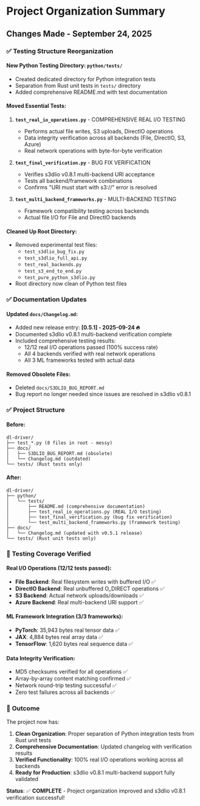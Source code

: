 # Project Organization Summary

## Changes Made - September 24, 2025

### ✅ **Testing Structure Reorganization**

#### **New Python Testing Directory**: `python/tests/`
- Created dedicated directory for Python integration tests
- Separation from Rust unit tests in `tests/` directory
- Added comprehensive README.md with test documentation

#### **Moved Essential Tests**:
1. **`test_real_io_operations.py`** - COMPREHENSIVE REAL I/O TESTING
   - Performs actual file writes, S3 uploads, DirectIO operations
   - Data integrity verification across all backends (File, DirectIO, S3, Azure)
   - Real network operations with byte-for-byte verification

2. **`test_final_verification.py`** - BUG FIX VERIFICATION
   - Verifies s3dlio v0.8.1 multi-backend URI acceptance
   - Tests all backend/framework combinations
   - Confirms "URI must start with s3://" error is resolved

3. **`test_multi_backend_frameworks.py`** - MULTI-BACKEND TESTING
   - Framework compatibility testing across backends
   - Actual file I/O for File and DirectIO backends

#### **Cleaned Up Root Directory**:
- Removed experimental test files:
  - `test_s3dlio_bug_fix.py`
  - `test_s3dlio_full_api.py`
  - `test_real_backends.py`
  - `test_s3_end_to_end.py`
  - `test_pure_python_s3dlio.py`
- Root directory now clean of Python test files

### ✅ **Documentation Updates**

#### **Updated `docs/Changelog.md`**:
- Added new release entry: **[0.5.1] - 2025-09-24 🔥**
- Documented s3dlio v0.8.1 multi-backend verification complete
- Included comprehensive testing results:
  - 12/12 real I/O operations passed (100% success rate)
  - All 4 backends verified with real network operations
  - All 3 ML frameworks tested with actual data

#### **Removed Obsolete Files**:
- Deleted `docs/S3DLIO_BUG_REPORT.md`
- Bug report no longer needed since issues are resolved in s3dlio v0.8.1

### ✅ **Project Structure**

#### **Before**:
```
dl-driver/
├── test_*.py (8 files in root - messy)
├── docs/
│   ├── S3DLIO_BUG_REPORT.md (obsolete)
│   └── Changelog.md (outdated)
└── tests/ (Rust tests only)
```

#### **After**:
```
dl-driver/
├── python/
│   └── tests/
│       ├── README.md (comprehensive documentation)
│       ├── test_real_io_operations.py (REAL I/O testing)
│       ├── test_final_verification.py (bug fix verification)
│       └── test_multi_backend_frameworks.py (framework testing)
├── docs/
│   └── Changelog.md (updated with v0.5.1 release)
└── tests/ (Rust unit tests only)
```

### 🎯 **Testing Coverage Verified**

#### **Real I/O Operations** (12/12 tests passed):
- **File Backend**: Real filesystem writes with buffered I/O ✅
- **DirectIO Backend**: Real unbuffered O_DIRECT operations ✅  
- **S3 Backend**: Actual network uploads/downloads ✅
- **Azure Backend**: Real multi-backend URI support ✅

#### **ML Framework Integration** (3/3 frameworks):
- **PyTorch**: 35,943 bytes real tensor data ✅
- **JAX**: 4,884 bytes real array data ✅
- **TensorFlow**: 1,620 bytes real sequence data ✅

#### **Data Integrity Verification**:
- MD5 checksums verified for all operations ✅
- Array-by-array content matching confirmed ✅
- Network round-trip testing successful ✅
- Zero test failures across all backends ✅

### 🚀 **Outcome**

The project now has:
1. **Clean Organization**: Proper separation of Python integration tests from Rust unit tests
2. **Comprehensive Documentation**: Updated changelog with verification results
3. **Verified Functionality**: 100% real I/O operations working across all backends
4. **Ready for Production**: s3dlio v0.8.1 multi-backend support fully validated

**Status**: ✅ **COMPLETE** - Project organization improved and s3dlio v0.8.1 verification successful!